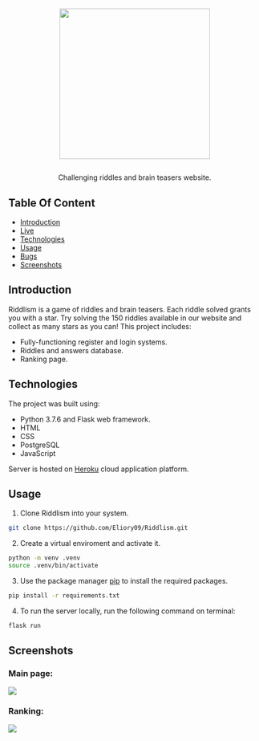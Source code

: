 <h1 align="center">
  <img src="https://i.imgur.com/34JLPMV.png" width="300"/>
  <p></p>
</h1>
  
<p align="center">Challenging riddles and brain teasers website.</p>

## Table Of Content
- [Introduction](#introduction)
- [Live](<https://riddlism.herokuapp.com> "Live View")
- [Technologies](#technologies)
- [Usage](#usage)
- [Bugs](https://github.com/Eliory09/Riddlism/issues "Issues Page")
- [Screenshots](#screenshots)

## Introduction
Riddlism is a game of riddles and brain teasers. Each riddle solved grants you with a star.
Try solving the 150 riddles available in our website and collect as many stars as you can!
This project includes:
- Fully-functioning register and login systems.
- Riddles and answers database.
- Ranking page.

## Technologies
The project was built using:
- Python 3.7.6 and Flask web framework.
- HTML
- CSS
- PostgreSQL
- JavaScript

Server is hosted on [Heroku](https://www.heroku.com) cloud application platform.

## Usage
1. Clone Riddlism into your system.

```bash
git clone https://github.com/Eliory09/Riddlism.git
```
2. Create a virtual enviroment and activate it.

```bash
python -m venv .venv
source .venv/bin/activate
```
3. Use the package manager [pip](https://pip.pypa.io/en/stable/) to install the required packages.

```bash
pip install -r requirements.txt
```
4. To run the server locally, run the following command on terminal:
```bash
flask run
```

## Screenshots
<p align="center">
<h3>Main page:</h3>
  <img src="https://i.imgur.com/WYSOP7m.png" />
<h3>Ranking:</h3>
  <img src="https://i.imgur.com/9MeNUFN.png" />
</p>
